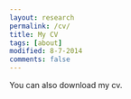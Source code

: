 ```yaml
---
layout: research
permalink: /cv/
title: My CV
tags: [about]
modified: 8-7-2014
comments: false
---
```

You can also download my cv.

